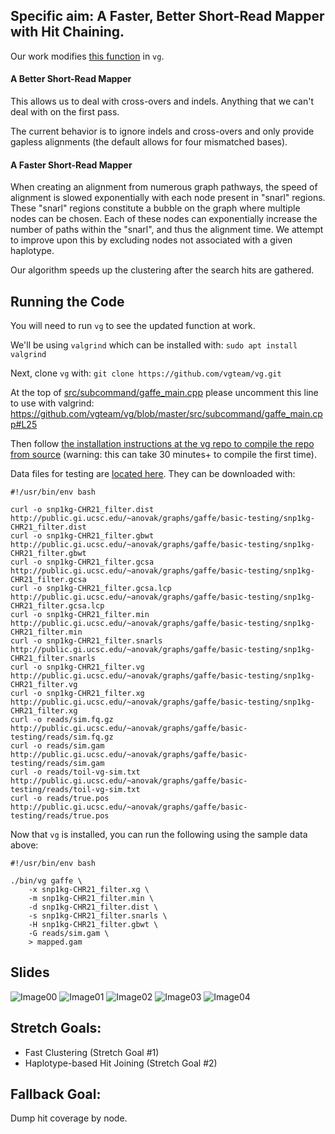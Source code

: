 
## Specific aim:  A Faster, Better Short-Read Mapper with Hit Chaining.

Our work modifies [this function](https://github.com/vgteam/vg/blob/master/src/subcommand/gaffe_main.cpp) in `vg`.

#### A Better Short-Read Mapper
This allows us to deal with cross-overs and indels.  Anything that we can't deal with on the first pass.

The current behavior is to ignore indels and cross-overs and only provide gapless alignments (the default allows for four mismatched bases).

#### A Faster Short-Read Mapper
When creating an alignment from numerous graph pathways, the speed of alignment is slowed exponentially with each node present in "snarl" regions.  These "snarl" regions constitute a bubble on the graph where multiple nodes can be chosen.  Each of these nodes can exponentially increase the number of paths within the "snarl", and thus the alignment time.  We attempt to improve upon this by excluding nodes not associated with a given haplotype.

Our algorithm speeds up the clustering after the search hits are gathered.

## Running the Code

You will need to run `vg` to see the updated function at work.

We'll be using `valgrind` which can be installed with: `sudo apt install valgrind`

Next, clone `vg` with: `git clone https://github.com/vgteam/vg.git`

At the top of [src/subcommand/gaffe_main.cpp](https://github.com/vgteam/vg/blob/master/src/subcommand/gaffe_main.cpp) please uncomment this line to use with valgrind: https://github.com/vgteam/vg/blob/master/src/subcommand/gaffe_main.cpp#L25

Then follow [the installation instructions at the vg repo to compile the repo from source](https://github.com/vgteam/vg) (warning: this can take 30 minutes+ to compile the first time).

Data files for testing are [located here](http://public.gi.ucsc.edu/~anovak/graphs/gaffe/basic-testing).  They can be downloaded with:
```
#!/usr/bin/env bash

curl -o snp1kg-CHR21_filter.dist http://public.gi.ucsc.edu/~anovak/graphs/gaffe/basic-testing/snp1kg-CHR21_filter.dist
curl -o snp1kg-CHR21_filter.gbwt http://public.gi.ucsc.edu/~anovak/graphs/gaffe/basic-testing/snp1kg-CHR21_filter.gbwt
curl -o snp1kg-CHR21_filter.gcsa http://public.gi.ucsc.edu/~anovak/graphs/gaffe/basic-testing/snp1kg-CHR21_filter.gcsa
curl -o snp1kg-CHR21_filter.gcsa.lcp http://public.gi.ucsc.edu/~anovak/graphs/gaffe/basic-testing/snp1kg-CHR21_filter.gcsa.lcp
curl -o snp1kg-CHR21_filter.min http://public.gi.ucsc.edu/~anovak/graphs/gaffe/basic-testing/snp1kg-CHR21_filter.min
curl -o snp1kg-CHR21_filter.snarls http://public.gi.ucsc.edu/~anovak/graphs/gaffe/basic-testing/snp1kg-CHR21_filter.snarls
curl -o snp1kg-CHR21_filter.vg http://public.gi.ucsc.edu/~anovak/graphs/gaffe/basic-testing/snp1kg-CHR21_filter.vg
curl -o snp1kg-CHR21_filter.xg http://public.gi.ucsc.edu/~anovak/graphs/gaffe/basic-testing/snp1kg-CHR21_filter.xg
curl -o reads/sim.fq.gz http://public.gi.ucsc.edu/~anovak/graphs/gaffe/basic-testing/reads/sim.fq.gz
curl -o reads/sim.gam http://public.gi.ucsc.edu/~anovak/graphs/gaffe/basic-testing/reads/sim.gam
curl -o reads/toil-vg-sim.txt http://public.gi.ucsc.edu/~anovak/graphs/gaffe/basic-testing/reads/toil-vg-sim.txt
curl -o reads/true.pos http://public.gi.ucsc.edu/~anovak/graphs/gaffe/basic-testing/reads/true.pos
```

Now that `vg` is installed, you can run the following using the sample data above:
```
#!/usr/bin/env bash

./bin/vg gaffe \
    -x snp1kg-CHR21_filter.xg \
    -m snp1kg-CHR21_filter.min \
    -d snp1kg-CHR21_filter.dist \
    -s snp1kg-CHR21_filter.snarls \
    -H snp1kg-CHR21_filter.gbwt \
    -G reads/sim.gam \
    > mapped.gam
```

## Slides
![Image00](https://raw.githubusercontent.com/NCBI-Hackathons/TheHumanPangenome/master/Giraffe/images/00.png)
![Image01](https://raw.githubusercontent.com/NCBI-Hackathons/TheHumanPangenome/master/Giraffe/images/01.png)
![Image02](https://raw.githubusercontent.com/NCBI-Hackathons/TheHumanPangenome/master/Giraffe/images/02.png)
![Image03](https://raw.githubusercontent.com/NCBI-Hackathons/TheHumanPangenome/master/Giraffe/images/03.png)
![Image04](https://raw.githubusercontent.com/NCBI-Hackathons/TheHumanPangenome/master/Giraffe/images/04.png)

## Stretch Goals:
- Fast Clustering (Stretch Goal #1)
- Haplotype-based Hit Joining (Stretch Goal #2)

## Fallback Goal:
Dump hit coverage by node.
